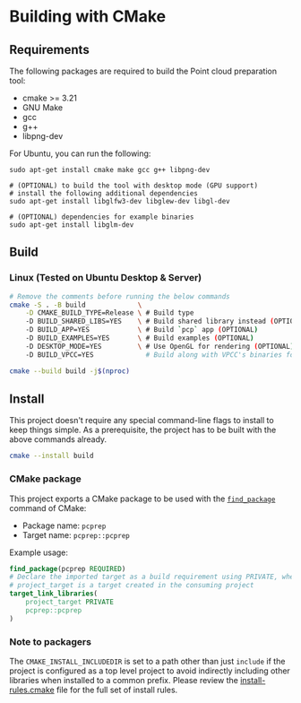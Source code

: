 # Building with CMake

## Requirements
The following packages are required to build the Point cloud preparation tool:
* cmake >= 3.21
* GNU Make
* gcc
* g++
* libpng-dev 

For Ubuntu, you can run the following:
  ```shell
  sudo apt-get install cmake make gcc g++ libpng-dev
  
  # (OPTIONAL) to build the tool with desktop mode (GPU support)
  # install the following additional dependencies 
  sudo apt-get install libglfw3-dev libglew-dev libgl-dev

  # (OPTIONAL) dependencies for example binaries 
  sudo apt-get install libglm-dev
```

## Build 
### Linux (Tested on Ubuntu Desktop & Server)
 
```sh
# Remove the comments before running the below commands
cmake -S . -B build             \
    -D CMAKE_BUILD_TYPE=Release \ # Build type
    -D BUILD_SHARED_LIBS=YES    \ # Build shared library instead (OPTIONAL)
    -D BUILD_APP=YES            \ # Build `pcp` app (OPTIONAL)
    -D BUILD_EXAMPLES=YES       \ # Build examples (OPTIONAL)
    -D DESKTOP_MODE=YES         \ # Use OpenGL for rendering (OPTIONAL)
    -D BUILD_VPCC=YES             # Build along with VPCC's binaries for pcprep.sh (OPTIONAL)

cmake --build build -j$(nproc)
```

## Install
This project doesn't require any special command-line flags to install to keep things simple. As a prerequisite, the project has to be built with the above commands already.

```sh
cmake --install build
```

### CMake package

This project exports a CMake package to be used with the [`find_package`][3]
command of CMake:

* Package name: `pcprep`
* Target name: `pcprep::pcprep`

Example usage:

```cmake
find_package(pcprep REQUIRED)
# Declare the imported target as a build requirement using PRIVATE, where
# project_target is a target created in the consuming project
target_link_libraries(
    project_target PRIVATE
    pcprep::pcprep
)
```

### Note to packagers

The `CMAKE_INSTALL_INCLUDEDIR` is set to a path other than just `include` if
the project is configured as a top level project to avoid indirectly including
other libraries when installed to a common prefix. Please review the
[install-rules.cmake](cmake/install-rules.cmake) file for the full set of
install rules.

[3]: https://cmake.org/cmake/help/latest/command/find_package.html
